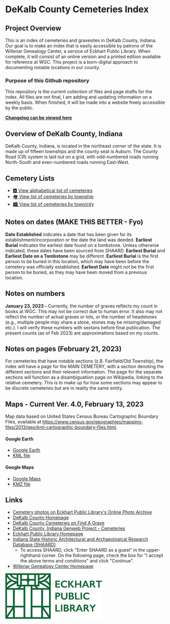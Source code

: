 # DeKalb County Cemeteries Index

## Project Overview

This is an index of cemeteries and gravesites in DeKalb County, Indiana. Our goal is to make an index that is easily accessible by patrons of the Willenar Genealogy Center, a service of Eckhart Public Library. When complete, it will consist of an online version and a printed edition available for reference at WGC. This project is a born-digital approach to documenting notable locations in our county.


### Purpose of this Github repository

This repository is the current collection of files and page drafts for the index. All files are not final, I am adding and updating information on a weekly basis. When finished, it will be made into a website freely accessible by the public.

**[Changelog can be viewed here](http://github.com/FyoAtEPL/DeKalbCemeteries/blob/main/changelog.md "Changelog can be viewed here")**

## Overview of DeKalb County, Indiana

DeKalb County, Indiana, is located in the northeast corner of the state. It is made up of fifteen townships and the county seat is Auburn. The County Road (CR) system is laid out on a grid, with odd-numbered roads running North-South and even-numbered roads running East-West.

## Cemetery Lists
- [:a: View alphabetical list of cemeteries](https://github.com/FyoAtEPL/DeKalbCemeteries/blob/main/cemeteriesAlphabetical.md "View alphabetical list of cemeteries")
- [:houses: View list of cemeteries by township](https://github.com/FyoAtEPL/DeKalbCemeteries/blob/main/cemeteriesTownship.md "View list of cemeteries by township")
- [:cityscape: View list of cemeteries by town/city](https://github.com/FyoAtEPL/DeKalbCemeteries/blob/main/cemeteriesTownCity.md "View list of cemeteries by town or city")

## Notes on dates (MAKE THIS BETTER - Fyo) 
**Date Established** indicates a date that has been given for its establishment/incorporation or the date the land was deeded. **Earliest Burial** indicates the earliest date found on a tombstone. Unless otherwise indicated, these dates have been sourced from SHAARD. **Earliest Burial** and **Earliest Date on a Tombstone** may be different. **Earliest Burial** is the first person to be buried in this location, which may have been before the cemetery was officially established. **Earliest Date** might not be the first person to be buried, as they may have been moved from a previous location.

## Notes on numbers
**January 23, 2023 -** Currently, the number of graves reflects my count in books at WGC. This may not be correct due to human error. It also may not reflect the number of actual graves or lots, or the number of headstones (e.g., multiple people may share a stone, stones may be missing/damaged etc.). I will verify these numbers with sextans before final publication. The present counts (as of Feb 2023) are approximations based on my counts.

## Notes on pages (February 21, 2023)
For cemeteries that have notable sections (z.B. Fairfield/Old Township), the index will have a page for the MAIN CEMETERY, with a section denoting the different sections and their relevent information. The page for the separate sections will function as a disambiguatiion page on Wikipedia, linking to the relative cemetery. This is to make up for how some sections may appear to be discrete cemeteries but are in reality the same entity.


## Maps - Current Ver. 4.0, February 13, 2023

Map data based on United States Census Bureau Cartographic Boundary Files, available at https://www.census.gov/geographies/mapping-files/2013/geo/kml-cartographic-boundary-files.html.
#### Google Earth
- [Google Earth](https://earth.google.com/earth/d/1IkB4vdsmJQTE0EF9CAFmJNGzmwCz2O-d?usp=sharing "Google Earth")
- [KML file](https://github.com/FyoAtEPL/DeKalbCemeteries/blob/main/mapFiles/DeKalb%20Cemetery%20Locations%20GEarth%204.0.kml "KML file")
#### Google Maps
- [Google Maps](https://www.google.com/maps/d/u/0/edit?mid=1WnRFJfQglSVun65-qCTTOySNHKk-nxE&usp=sharing "Google Maps")
- [KMZ file](https://github.com/FyoAtEPL/DeKalbCemeteries/blob/main/mapFiles/DeKalb%20County%20Cemeteries%20GMaps%204.0.kmz "KMZ file")

## Links
- [Cemetery photos on Eckhart Public Library's Online Photo Archive](https://willennar.catalogaccess.com/advanced-search?includedFields=Objects%2CPhotos%2CArchives%2CLibrary%2CPeople%2CContainers&Title=cemetery&page=1&size=10&withImages=false/ "Cemetery photos on Eckhart Public Library's Online Photo Archive")
- [DeKalb County Homepage](https://www.co.dekalb.in.us/ "DeKalb County Homepage")
- [DeKalb County Cemeteries on Find A Grave](https://www.findagrave.com/cemetery/search?cemetery-name=&cemetery-loc=DeKalb+County%2C+Indiana%2C+United+States+of+America&only-with-cemeteries=cemOnly&locationId=county_808&page=1#cem-84169/ "DeKalb County Cemeteries on Find A Grave")
- [DeKalb County, Indiana Genweb Project - Cemeteries](http://ingenweb.org/indekalb/cemetery/cem.html "DeKalb County, Indiana Genweb Project - Cemeteries")
- [Eckhart Public Library Homepage](https://www.epl.lib.in.us/ "Eckhart Public Library Homepage")
- [Indiana State Historic Architectural and Archaeological Research Database (SHAARD)](https://secure.in.gov/apps/dnr/shaard/welcome.html "Indiana State Historic Architectural and Archaeological Research Database (SHAARD)")
  - To access SHAARD, click "Enter SHAARD as a guest" in the upper-righthand corner. On the following page, check the box for "I accept the above terms and conditions" and click "Continue".
- [Willenar Genealogy Center Homepage](https://epl.lib.in.us/genealogy/ "Willenar Genealogy Center Homepage")


[![Eckhart Public Library Logo](https://github.com/FyoAtEPL/DeKalbCemeteries/blob/main/images/EPL%20logo.png "Eckhart Public Library Logo")](https://epl.lib.in.us/)

